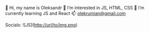 👋 Hi, my name is Oleksandr
👀 I’m interested in JS, HTML, CSS
🌱 I’m currently learning JS and React
📫 olekrumian@gmail.com 

Socials:
![JS]([http://url/to/img.png](https://raw.githubusercontent.com/danielcranney/readme-generator/main/public/icons/skills/javascript-colored.svg 'JS'))
<!---
olekrumian/olekrumian is a ✨ special ✨ repository because its `README.md` (this file) appears on your GitHub profile.
You can click the Preview link to take a look at your changes.
--->
